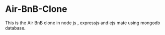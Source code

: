 # Air-BnB-Clone
This is the Air BnB clone in node js , expressjs and ejs mate using mongodb database. 

